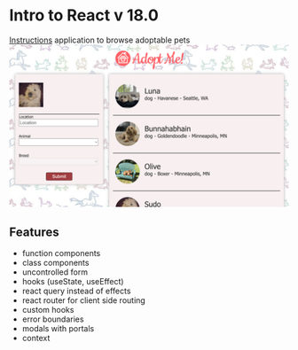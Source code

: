# Intro to React v 18.0

[Instructions](https://react-v8.holt.courses/)
application to browse adoptable pets
![What is this](image.png)

## Features

- function components
- class components
- uncontrolled form
- hooks (useState, useEffect)
- react query instead of effects
- react router for client side routing
- custom hooks
- error boundaries
- modals with portals
- context
